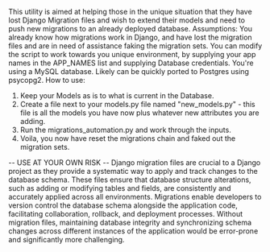 This utility is aimed at helping those in the unique situation that they have lost Django Migration files and wish to extend their models and need to push new migrations to an already deployed database.
Assumptions:
You already know how migrations work in Django, and have lost the migration files and are in need of assistance faking the migration sets.
You can modify the script to work towards you unique environment, by supplying your app names in the APP_NAMES list and supplying Database credentials.
You're using a MySQL database. Likely can be quickly ported to Postgres using psycopg2.
How to use:
1. Keep your Models as is to what is current in the Database.
2. Create a file next to your models.py file named "new_models.py" - this file is all the models you have now plus whatever new attributes you are adding.
3. Run the migrations_automation.py and work through the inputs.
4. Voila, you now have reset the migrations chain and faked out the migration sets.

-- USE AT YOUR OWN RISK --
Django migration files are crucial to a Django project as they provide a systematic way to apply and track changes to the database schema. These files ensure that database structure alterations, such as adding or modifying tables and fields, are consistently and accurately applied across all environments. Migrations enable developers to version control the database schema alongside the application code, facilitating collaboration, rollback, and deployment processes. Without migration files, maintaining database integrity and synchronizing schema changes across different instances of the application would be error-prone and significantly more challenging.
